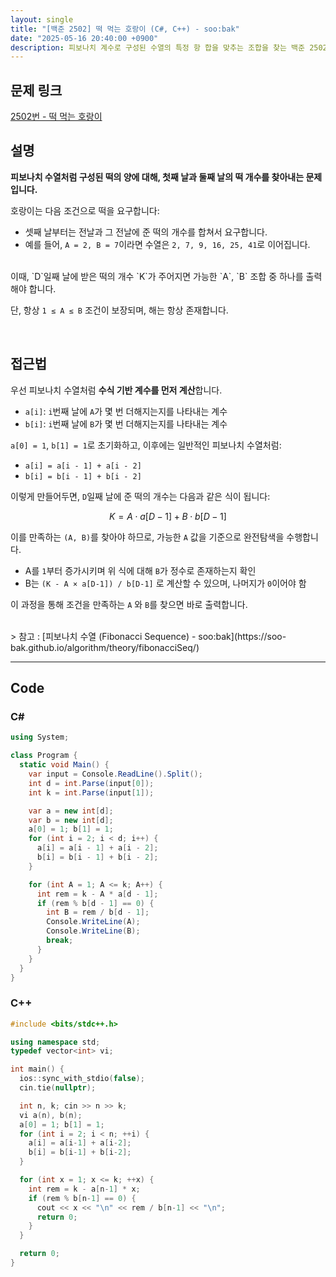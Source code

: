```yaml
---
layout: single
title: "[백준 2502] 떡 먹는 호랑이 (C#, C++) - soo:bak"
date: "2025-05-16 20:40:00 +0900"
description: 피보나치 계수로 구성된 수열의 특정 항 합을 맞추는 조합을 찾는 백준 2502번 떡 먹는 호랑이 문제의 C# 및 C++ 풀이 및 해설
---
```


## 문제 링크
[2502번 - 떡 먹는 호랑이](https://www.acmicpc.net/problem/2502)

## 설명

**피보나치 수열처럼 구성된 떡의 양에 대해, 첫째 날과 둘째 날의 떡 개수를 찾아내는 문제입니다.**

호랑이는 다음 조건으로 떡을 요구합니다:

- 셋째 날부터는 전날과 그 전날에 준 떡의 개수를 합쳐서 요구합니다.
- 예를 들어, `A = 2, B = 7`이라면 수열은 `2, 7, 9, 16, 25, 41`로 이어집니다.

<br>
이때, `D`일째 날에 받은 떡의 개수 `K`가 주어지면 가능한 `A`, `B` 조합 중 하나를 출력해야 합니다.

단, 항상 `1 ≤ A ≤ B` 조건이 보장되며, 해는 항상 존재합니다.

<br>

## 접근법

우선 피보나치 수열처럼 **수식 기반 계수를 먼저 계산**합니다.

- `a[i]`: `i`번째 날에 `A`가 몇 번 더해지는지를 나타내는 계수
- `b[i]`: `i`번째 날에 `B`가 몇 번 더해지는지를 나타내는 계수

`a[0] = 1`, `b[1] = 1`로 초기화하고, 이후에는 일반적인 피보나치 수열처럼:

- `a[i] = a[i - 1] + a[i - 2]`
- `b[i] = b[i - 1] + b[i - 2]`

이렇게 만들어두면, `D`일째 날에 준 떡의 개수는 다음과 같은 식이 됩니다:

$$
K = A \cdot a[D-1] + B \cdot b[D-1]
$$

이를 만족하는 `(A, B)`를 찾아야 하므로, 가능한 `A` 값을 기준으로 완전탐색을 수행합니다.

- A를 `1`부터 증가시키며 위 식에 대해 `B`가 정수로 존재하는지 확인
- B는 `(K - A × a[D-1]) / b[D-1]` 로 계산할 수 있으며, 나머지가 `0`이어야 함

이 과정을 통해 조건을 만족하는 `A` 와 `B`를 찾으면 바로 출력합니다.

<br>
> 참고 : [피보나치 수열 (Fibonacci Sequence) - soo:bak](https://soo-bak.github.io/algorithm/theory/fibonacciSeq/)

<br>

---

## Code

### C#
```csharp
using System;

class Program {
  static void Main() {
    var input = Console.ReadLine().Split();
    int d = int.Parse(input[0]);
    int k = int.Parse(input[1]);

    var a = new int[d];
    var b = new int[d];
    a[0] = 1; b[1] = 1;
    for (int i = 2; i < d; i++) {
      a[i] = a[i - 1] + a[i - 2];
      b[i] = b[i - 1] + b[i - 2];
    }

    for (int A = 1; A <= k; A++) {
      int rem = k - A * a[d - 1];
      if (rem % b[d - 1] == 0) {
        int B = rem / b[d - 1];
        Console.WriteLine(A);
        Console.WriteLine(B);
        break;
      }
    }
  }
}
```

### C++
```cpp
#include <bits/stdc++.h>

using namespace std;
typedef vector<int> vi;

int main() {
  ios::sync_with_stdio(false);
  cin.tie(nullptr);

  int n, k; cin >> n >> k;
  vi a(n), b(n);
  a[0] = 1; b[1] = 1;
  for (int i = 2; i < n; ++i) {
    a[i] = a[i-1] + a[i-2];
    b[i] = b[i-1] + b[i-2];
  }

  for (int x = 1; x <= k; ++x) {
    int rem = k - a[n-1] * x;
    if (rem % b[n-1] == 0) {
      cout << x << "\n" << rem / b[n-1] << "\n";
      return 0;
    }
  }

  return 0;
}
```
